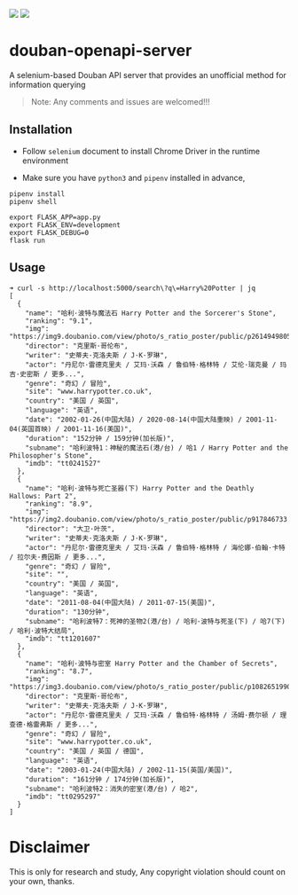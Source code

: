 ![](https://travis-ci.org/caryyu/douban-openapi-server.svg?branch=main) ![](https://img.shields.io/docker/pulls/caryyu/douban-openapi-server.svg) 

# douban-openapi-server

A selenium-based Douban API server that provides an unofficial method for information querying

> Note: Any comments and issues are welcomed!!!

## Installation

 - Follow `selenium` document to install Chrome Driver in the runtime environment

 - Make sure you have `python3` and `pipenv` installed in advance,

  ```shell
  pipenv install
  pipenv shell

  export FLASK_APP=app.py
  export FLASK_ENV=development
  export FLASK_DEBUG=0
  flask run
  ```

## Usage

```shell
➜ curl -s http://localhost:5000/search\?q\=Harry%20Potter | jq
[
  {
    "name": "哈利·波特与魔法石 Harry Potter and the Sorcerer's Stone",
    "ranking": "9.1",
    "img": "https://img9.doubanio.com/view/photo/s_ratio_poster/public/p2614949805.webp",
    "director": "克里斯·哥伦布",
    "writer": "史蒂夫·克洛夫斯 / J·K·罗琳",
    "actor": "丹尼尔·雷德克里夫 / 艾玛·沃森 / 鲁伯特·格林特 / 艾伦·瑞克曼 / 玛吉·史密斯 / 更多...",
    "genre": "奇幻 / 冒险",
    "site": "www.harrypotter.co.uk",
    "country": "美国 / 英国",
    "language": "英语",
    "date": "2002-01-26(中国大陆) / 2020-08-14(中国大陆重映) / 2001-11-04(英国首映) / 2001-11-16(美国)",
    "duration": "152分钟 / 159分钟(加长版)",
    "subname": "哈利波特1：神秘的魔法石(港/台) / 哈1 / Harry Potter and the Philosopher's Stone",
    "imdb": "tt0241527"
  },
  {
    "name": "哈利·波特与死亡圣器(下) Harry Potter and the Deathly Hallows: Part 2",
    "ranking": "8.9",
    "img": "https://img2.doubanio.com/view/photo/s_ratio_poster/public/p917846733.webp",
    "director": "大卫·叶茨",
    "writer": "史蒂夫·克洛夫斯 / J·K·罗琳",
    "actor": "丹尼尔·雷德克里夫 / 艾玛·沃森 / 鲁伯特·格林特 / 海伦娜·伯翰·卡特 / 拉尔夫·费因斯 / 更多...",
    "genre": "奇幻 / 冒险",
    "site": "",
    "country": "美国 / 英国",
    "language": "英语",
    "date": "2011-08-04(中国大陆) / 2011-07-15(美国)",
    "duration": "130分钟",
    "subname": "哈利波特7：死神的圣物2(港/台) / 哈利·波特与死圣(下) / 哈7(下) / 哈利·波特大结局",
    "imdb": "tt1201607"
  },
  {
    "name": "哈利·波特与密室 Harry Potter and the Chamber of Secrets",
    "ranking": "8.7",
    "img": "https://img3.doubanio.com/view/photo/s_ratio_poster/public/p1082651990.webp",
    "director": "克里斯·哥伦布",
    "writer": "史蒂夫·克洛夫斯 / J·K·罗琳",
    "actor": "丹尼尔·雷德克里夫 / 艾玛·沃森 / 鲁伯特·格林特 / 汤姆·费尔顿 / 理查德·格雷弗斯 / 更多...",
    "genre": "奇幻 / 冒险",
    "site": "www.harrypotter.co.uk",
    "country": "美国 / 英国 / 德国",
    "language": "英语",
    "date": "2003-01-24(中国大陆) / 2002-11-15(英国/美国)",
    "duration": "161分钟 / 174分钟(加长版)",
    "subname": "哈利波特2：消失的密室(港/台) / 哈2",
    "imdb": "tt0295297"
  }
]
```

# Disclaimer

This is only for research and study, Any copyright violation should count on your own, thanks.

